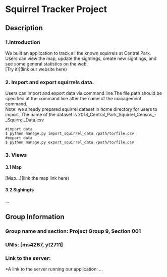 # Squirrel Tracker Project 
## Description
### 1.Introduction
We built an application to track all the known squirrels at Central Park. Users can view the map, update the sightings, create new sightings, and see some general statistics on the web.  
[Try it!](link our website here)  

### 2. Import and export squirrels data.
Users can import and export data via command line.The file path should be specified at the command line after the name of the management command.  
Note: we already prepared squirrel dataset in home directory for users to import. The name of the dataset is 2018_Central_Park_Squirrel_Census_-_Squirrel_Data.csv  

    #import data  
    $ python manage.py import_squirrel_data /path/to/file.csv  
    #export data  
    $ python manage.py export_squirrel_data /path/to/file.csv  
 
 ### 3. Views
 #### 3.1 Map
[Map...](link the map link here)
 
 #### 3.2 Sighingts
 ...

## Group Information
### Group name and section: Project Group 9, Section 001
### UNIs: [ms4267, yt2711]
### Link to the server:
*A link to the server running our application: ...